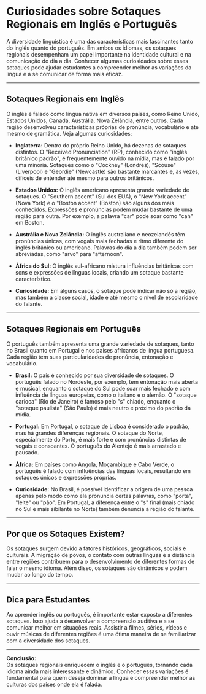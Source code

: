 
# Curiosidades sobre Sotaques Regionais em Inglês e Português

A diversidade linguística é uma das características mais fascinantes tanto do inglês quanto do português. Em ambos os idiomas, os sotaques regionais desempenham um papel importante na identidade cultural e na comunicação do dia a dia. Conhecer algumas curiosidades sobre esses sotaques pode ajudar estudantes a compreender melhor as variações da língua e a se comunicar de forma mais eficaz.

---

## Sotaques Regionais em Inglês

O inglês é falado como língua nativa em diversos países, como Reino Unido, Estados Unidos, Canadá, Austrália, Nova Zelândia, entre outros. Cada região desenvolveu características próprias de pronúncia, vocabulário e até mesmo de gramática. Veja algumas curiosidades:

- **Inglaterra:** Dentro do próprio Reino Unido, há dezenas de sotaques distintos. O "Received Pronunciation" (RP), conhecido como "inglês britânico padrão", é frequentemente ouvido na mídia, mas é falado por uma minoria. Sotaques como o "Cockney" (Londres), "Scouse" (Liverpool) e "Geordie" (Newcastle) são bastante marcantes e, às vezes, difíceis de entender até mesmo para outros britânicos.

- **Estados Unidos:** O inglês americano apresenta grande variedade de sotaques. O "Southern accent" (Sul dos EUA), o "New York accent" (Nova York) e o "Boston accent" (Boston) são alguns dos mais conhecidos. Expressões e pronúncias podem mudar bastante de uma região para outra. Por exemplo, a palavra "car" pode soar como "cah" em Boston.

- **Austrália e Nova Zelândia:** O inglês australiano e neozelandês têm pronúncias únicas, com vogais mais fechadas e ritmo diferente do inglês britânico ou americano. Palavras do dia a dia também podem ser abreviadas, como "arvo" para "afternoon".

- **África do Sul:** O inglês sul-africano mistura influências britânicas com sons e expressões de línguas locais, criando um sotaque bastante característico.

- **Curiosidade:** Em alguns casos, o sotaque pode indicar não só a região, mas também a classe social, idade e até mesmo o nível de escolaridade do falante.

---

## Sotaques Regionais em Português

O português também apresenta uma grande variedade de sotaques, tanto no Brasil quanto em Portugal e nos países africanos de língua portuguesa. Cada região tem suas particularidades de pronúncia, entonação e vocabulário.

- **Brasil:** O país é conhecido por sua diversidade de sotaques. O português falado no Nordeste, por exemplo, tem entonação mais aberta e musical, enquanto o sotaque do Sul pode soar mais fechado e com influência de línguas europeias, como o italiano e o alemão. O "sotaque carioca" (Rio de Janeiro) é famoso pelo "s" chiado, enquanto o "sotaque paulista" (São Paulo) é mais neutro e próximo do padrão da mídia.

- **Portugal:** Em Portugal, o sotaque de Lisboa é considerado o padrão, mas há grandes diferenças regionais. O sotaque do Norte, especialmente do Porto, é mais forte e com pronúncias distintas de vogais e consoantes. O português do Alentejo é mais arrastado e pausado.

- **África:** Em países como Angola, Moçambique e Cabo Verde, o português é falado com influências das línguas locais, resultando em sotaques únicos e expressões próprias.

- **Curiosidade:** No Brasil, é possível identificar a origem de uma pessoa apenas pelo modo como ela pronuncia certas palavras, como "porta", "leite" ou "pão". Em Portugal, a diferença entre o "s" final (mais chiado no Sul e mais sibilante no Norte) também denuncia a região do falante.

---

## Por que os Sotaques Existem?

Os sotaques surgem devido a fatores históricos, geográficos, sociais e culturais. A migração de povos, o contato com outras línguas e a distância entre regiões contribuem para o desenvolvimento de diferentes formas de falar o mesmo idioma. Além disso, os sotaques são dinâmicos e podem mudar ao longo do tempo.

---

## Dica para Estudantes

Ao aprender inglês ou português, é importante estar exposto a diferentes sotaques. Isso ajuda a desenvolver a compreensão auditiva e a se comunicar melhor em situações reais. Assistir a filmes, séries, vídeos e ouvir músicas de diferentes regiões é uma ótima maneira de se familiarizar com a diversidade dos sotaques.

---

**Conclusão:**  
Os sotaques regionais enriquecem o inglês e o português, tornando cada idioma ainda mais interessante e dinâmico. Conhecer essas variações é fundamental para quem deseja dominar a língua e compreender melhor as culturas dos países onde ela é falada.
```
